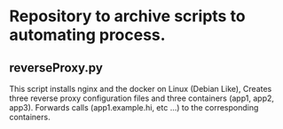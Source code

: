 # Repository to archive scripts to automating process.

## reverseProxy.py
This script installs nginx and the docker on Linux (Debian Like),
Creates three reverse proxy configuration files and three containers (app1, app2, app3). Forwards calls (app1.example.hi, etc ...) to the corresponding containers.

